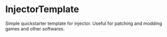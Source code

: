 # InjectorTemplate
Simple quickstarter template for injector. Useful for patching and modding games and other softwares.
